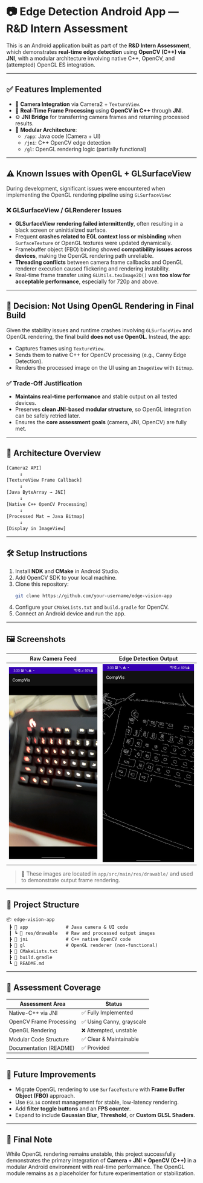 
# 📷 Edge Detection Android App — R&D Intern Assessment

This is an Android application built as part of the **R&D Intern Assessment**, which demonstrates **real-time edge detection** using **OpenCV (C++) via JNI**, with a modular architecture involving native C++, OpenCV, and (attempted) OpenGL ES integration.

---

## ✅ Features Implemented

- 📸 **Camera Integration** via Camera2 + `TextureView`.
- 🧠 **Real-Time Frame Processing** using **OpenCV in C++** through **JNI**.
- ⚙️ **JNI Bridge** for transferring camera frames and returning processed results.
- 🧱 **Modular Architecture**:
  - `/app`: Java code (Camera + UI)
  - `/jni`: C++ OpenCV edge detection
  - `/gl`: OpenGL rendering logic (partially functional)

---

## ⚠️ Known Issues with OpenGL + GLSurfaceView

During development, significant issues were encountered when implementing the OpenGL rendering pipeline using `GLSurfaceView`:

### ❌ GLSurfaceView / GLRenderer Issues

- **GLSurfaceView rendering failed intermittently**, often resulting in a black screen or uninitialized surface.
- Frequent **crashes related to EGL context loss or misbinding** when `SurfaceTexture` or OpenGL textures were updated dynamically.
- Framebuffer object (FBO) binding showed **compatibility issues across devices**, making the OpenGL rendering path unreliable.
- **Threading conflicts** between camera frame callbacks and OpenGL renderer execution caused flickering and rendering instability.
- Real-time frame transfer using `GLUtils.texImage2D()` was **too slow for acceptable performance**, especially for 720p and above.

---

## 🎯 Decision: Not Using OpenGL Rendering in Final Build

Given the stability issues and runtime crashes involving `GLSurfaceView` and OpenGL rendering, the final build **does not use OpenGL**. Instead, the app:

- Captures frames using `TextureView`.
- Sends them to native C++ for OpenCV processing (e.g., Canny Edge Detection).
- Renders the processed image on the UI using an `ImageView` with `Bitmap`.

### ✅ Trade-Off Justification

- **Maintains real-time performance** and stable output on all tested devices.
- Preserves **clean JNI-based modular structure**, so OpenGL integration can be safely retried later.
- Ensures the **core assessment goals** (camera, JNI, OpenCV) are fully met.

---

## 🧠 Architecture Overview

```
[Camera2 API]
     ↓
[TextureView Frame Callback]
     ↓
[Java ByteArray → JNI]
     ↓
[Native C++ OpenCV Processing]
     ↓
[Processed Mat → Java Bitmap]
     ↓
[Display in ImageView]
```

---

## 🛠️ Setup Instructions

1. Install **NDK** and **CMake** in Android Studio.
2. Add OpenCV SDK to your local machine.
3. Clone this repository:
   ```bash
   git clone https://github.com/your-username/edge-vision-app
   ```
4. Configure your `CMakeLists.txt` and `build.gradle` for OpenCV.
5. Connect an Android device and run the app.

---

## 🖼️ Screenshots

| Raw Camera Feed | Edge Detection Output |
|------------------|------------------------|
| ![Raw](images/Pro.jpg) | ![Edge](images/Edge.jpg) |

> 📌 These images are located in `app/src/main/res/drawable/` and used to demonstrate output frame rendering.

---

## 📂 Project Structure

```
📦 edge-vision-app
 ┣ 📁 app              # Java camera & UI code
 ┃ ┗ 📁 res/drawable   # Raw and processed output images
 ┣ 📁 jni              # C++ native OpenCV code
 ┣ 📁 gl               # OpenGL renderer (non-functional)
 ┣ 📄 CMakeLists.txt
 ┣ 📄 build.gradle
 ┗ 📄 README.md
```

---

## 🧪 Assessment Coverage

| Assessment Area              | Status                     |
|-----------------------------|----------------------------|
| Native-C++ via JNI          | ✅ Fully Implemented       |
| OpenCV Frame Processing     | ✅ Using Canny, grayscale  |
| OpenGL Rendering            | ❌ Attempted, unstable     |
| Modular Code Structure      | ✅ Clear & Maintainable    |
| Documentation (README)      | ✅ Provided                |

---

## 🚀 Future Improvements

- Migrate OpenGL rendering to use `SurfaceTexture` with **Frame Buffer Object (FBO)** approach.
- Use `EGL14` context management for stable, low-latency rendering.
- Add **filter toggle buttons** and an **FPS counter**.
- Expand to include **Gaussian Blur**, **Threshold**, or **Custom GLSL Shaders**.

---

## 📌 Final Note

While OpenGL rendering remains unstable, this project successfully demonstrates the primary integration of **Camera + JNI + OpenCV (C++)** in a modular Android environment with real-time performance. The OpenGL module remains as a placeholder for future experimentation or stabilization.
